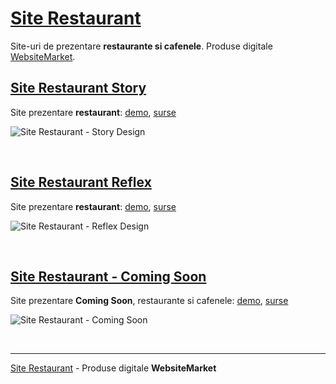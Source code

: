 # [Site Restaurant](https://websitemarket.ro/site-restaurant)

Site-uri de prezentare **restaurante si cafenele**. Produse digitale [WebsiteMarket](https://websitemarket.ro/). 

## [Site Restaurant Story](https://site-restaurant-story.websitemarket.ro/)

Site prezentare **restaurant**: [demo](https://site-restaurant-story.websitemarket.ro), [surse](https://github.com/creare-site/site-restaurant-story)

![Site Restaurant - Story Design](https://raw.githubusercontent.com/creare-site/static/master/produse/site-restaurant-story-intro.gif)

<br />

## [Site Restaurant Reflex](https://site-restaurant-reflex.websitemarket.ro/)

Site prezentare **restaurant**: [demo](https://site-restaurant-eflex.websitemarket.ro), [surse](https://github.com/creare-site/site-restaurant-reflex)

![Site Restaurant - Reflex Design](https://raw.githubusercontent.com/creare-site/static/master/produse/site-restaurant-reflex-intro.gif)

<br />

## [Site Restaurant - Coming Soon](https://site-restaurant-coming-soon.websitemarket.ro/)

Site prezentare **Coming Soon**, restaurante si cafenele: [demo](https://site-restaurant-coming-soon.websitemarket.ro), [surse](https://github.com/creare-site/site-restaurant-coming-soon)

![Site Restaurant - Coming Soon](https://raw.githubusercontent.com/creare-site/static/master/produse/site-restaurant-coming-soon-intro.gif)

<br />

---
[Site Restaurant](https://websitemarket.ro/site-restaurant) - Produse digitale **WebsiteMarket**
